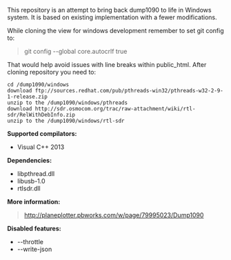 This repository is an attempt to bring back dump1090 to life in Windows system. It is based on existing implementation with a fewer modifications.

While cloning the view for windows development remember to set git config to:
> git config --global core.autocrlf true

That would help avoid issues with line breaks within public_html.
After cloning repository you need to:
```
cd /dump1090/windows
download ftp://sources.redhat.com/pub/pthreads-win32/pthreads-w32-2-9-1-release.zip
unzip to the /dump1090/windows/pthreads
download http://sdr.osmocom.org/trac/raw-attachment/wiki/rtl-sdr/RelWithDebInfo.zip
unzip to the /dump1090/windows/rtl-sdr
```

**Supported compilators:**
- Visual C++ 2013

**Dependencies:**
- libpthread.dll
- libusb-1.0
- rtlsdr.dll


**More information:**
> http://planeplotter.pbworks.com/w/page/79995023/Dump1090

**Disabled features:**
- --throttle
- --write-json 
